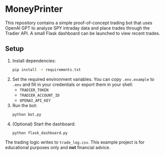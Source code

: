 # MoneyPrinter

This repository contains a simple proof-of-concept trading bot that uses
OpenAI GPT to analyze SPY intraday data and place trades through the
Tradier API.  A small Flask dashboard can be launched to view recent
trades.

## Setup
1. Install dependencies:
   ```bash
   pip install -r requirements.txt
   ```
2. Set the required environment variables.  You can copy `.env.example` to
   `.env` and fill in your credentials or export them in your shell:
   - `TRADIER_TOKEN`
   - `TRADIER_ACCOUNT_ID`
   - `OPENAI_API_KEY`
3. Run the bot:
   ```bash
   python bot.py
   ```
4. (Optional) Start the dashboard:
   ```bash
   python flask_dashboard.py
   ```

The trading logic writes to `trade_log.csv`.  This example project is for
educational purposes only and **not** financial advice.
